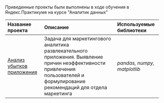 Приведенные проекты были выполнены в ходе обучения в Яндекс.Практикуме на курсе "Аналитик данных" 

| Название проекта | Описание | Используемые библиотеки | 
| :---------------------- | :---------------------- | :---------------------- |
| [Анализ убытков приложения](https://github.com/AnnGeorgievna/my_projects_repo/blob/main/marketing_analytics/Project.6.ProdAn.final.ipynb) | Задача для маркетингового аналитика развлекательного приложения. Выявление причин неэффективности привлечения пользователей и формулирование рекомендаций для отдела маркетинга| *pandas, numpy, matplotlib* |
